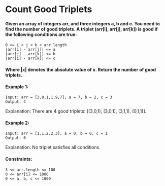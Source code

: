 # Count Good Triplets

#### Given an array of integers arr, and three integers a, b and c. You need to find the number of good triplets. A triplet (arr[i], arr[j], arr[k]) is good if the following conditions are true:

    0 <= i < j < k < arr.length
    |arr[i] - arr[j]| <= a
    |arr[j] - arr[k]| <= b
    |arr[i] - arr[k]| <= c

#### Where |x| denotes the absolute value of x. Return the number of good triplets.

 

#### Example 1:
````
Input: arr = [3,0,1,1,9,7], a = 7, b = 2, c = 3
Output: 4
````
Explanation: There are 4 good triplets: [(3,0,1), (3,0,1), (3,1,1), (0,1,1)].

#### Example 2:
````
Input: arr = [1,1,2,2,3], a = 0, b = 0, c = 1
Output: 0
````
Explanation: No triplet satisfies all conditions.

 

#### Constraints:

    3 <= arr.length <= 100
    0 <= arr[i] <= 1000
    0 <= a, b, c <= 1000
